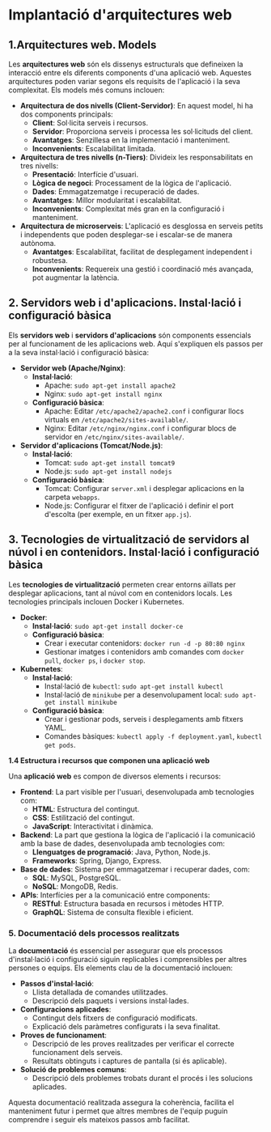 # Implantació d'arquitectures web

## **1.Arquitectures web. Models**

Les **arquitectures web** són els dissenys estructurals que defineixen la interacció entre els diferents components d'una aplicació web. Aquestes arquitectures poden variar segons els requisits de l'aplicació i la seva complexitat. Els models més comuns inclouen:

* **Arquitectura de dos nivells (Client-Servidor)**: En aquest model, hi ha dos components principals:
  * **Client**: Sol·licita serveis i recursos.
  * **Servidor**: Proporciona serveis i processa les sol·licituds del client.
  * **Avantatges**: Senzillesa en la implementació i manteniment.
  * **Inconvenients**: Escalabilitat limitada.
* **Arquitectura de tres nivells (n-Tiers)**: Divideix les responsabilitats en tres nivells:
  * **Presentació**: Interfície d'usuari.
  * **Lògica de negoci**: Processament de la lògica de l'aplicació.
  * **Dades**: Emmagatzematge i recuperació de dades.
  * **Avantatges**: Millor modularitat i escalabilitat.
  * **Inconvenients**: Complexitat més gran en la configuració i manteniment.
* **Arquitectura de microserveis**: L'aplicació es desglossa en serveis petits i independents que poden desplegar-se i escalar-se de manera autònoma.
  * **Avantatges**: Escalabilitat, facilitat de desplegament independent i robustesa.
  * **Inconvenients**: Requereix una gestió i coordinació més avançada, pot augmentar la latència.

## **2. Servidors web i d'aplicacions. Instal·lació i configuració bàsica**

Els **servidors web** i **servidors d'aplicacions** són components essencials per al funcionament de les aplicacions web. Aquí s'expliquen els passos per a la seva instal·lació i configuració bàsica:

* **Servidor web (Apache/Nginx)**:
  * **Instal·lació**:
    * Apache: `sudo apt-get install apache2`
    * Nginx: `sudo apt-get install nginx`
  * **Configuració bàsica**:
    * Apache: Editar `/etc/apache2/apache2.conf` i configurar llocs virtuals en `/etc/apache2/sites-available/`.
    * Nginx: Editar `/etc/nginx/nginx.conf` i configurar blocs de servidor en `/etc/nginx/sites-available/`.
* **Servidor d'aplicacions (Tomcat/Node.js)**:
  * **Instal·lació**:
    * Tomcat: `sudo apt-get install tomcat9`
    * Node.js: `sudo apt-get install nodejs`
  * **Configuració bàsica**:
    * Tomcat: Configurar `server.xml` i desplegar aplicacions en la carpeta `webapps`.
    * Node.js: Configurar el fitxer de l'aplicació i definir el port d'escolta (per exemple, en un fitxer `app.js`).

## **3. Tecnologies de virtualització de servidors al núvol i en contenidors. Instal·lació i configuració bàsica**

Les **tecnologies de virtualització** permeten crear entorns aïllats per desplegar aplicacions, tant al núvol com en contenidors locals. Les tecnologies principals inclouen Docker i Kubernetes.

* **Docker**:
  * **Instal·lació**: `sudo apt-get install docker-ce`
  * **Configuració bàsica**:
    * Crear i executar contenidors: `docker run -d -p 80:80 nginx`
    * Gestionar imatges i contenidors amb comandes com `docker pull`, `docker ps`, i `docker stop`.
* **Kubernetes**:
  * **Instal·lació**:
    * Instal·lació de `kubectl`: `sudo apt-get install kubectl`
    * Instal·lació de `minikube` per a desenvolupament local: `sudo apt-get install minikube`
  * **Configuració bàsica**:
    * Crear i gestionar pods, serveis i desplegaments amb fitxers YAML.
    * Comandes bàsiques: `kubectl apply -f deployment.yaml`, `kubectl get pods`.

**1.4 Estructura i recursos que componen una aplicació web**

Una **aplicació web** es compon de diversos elements i recursos:

* **Frontend**: La part visible per l'usuari, desenvolupada amb tecnologies com:
  * **HTML**: Estructura del contingut.
  * **CSS**: Estilització del contingut.
  * **JavaScript**: Interactivitat i dinàmica.
* **Backend**: La part que gestiona la lògica de l'aplicació i la comunicació amb la base de dades, desenvolupada amb tecnologies com:
  * **Llenguatges de programació**: Java, Python, Node.js.
  * **Frameworks**: Spring, Django, Express.
* **Base de dades**: Sistema per emmagatzemar i recuperar dades, com:
  * **SQL**: MySQL, PostgreSQL.
  * **NoSQL**: MongoDB, Redis.
* **APIs**: Interfícies per a la comunicació entre components:
  * **RESTful**: Estructura basada en recursos i mètodes HTTP.
  * **GraphQL**: Sistema de consulta flexible i eficient.

### **5. Documentació dels processos realitzats**

La **documentació** és essencial per assegurar que els processos d'instal·lació i configuració siguin replicables i comprensibles per altres persones o equips. Els elements clau de la documentació inclouen:

* **Passos d'instal·lació**:
  * Llista detallada de comandes utilitzades.
  * Descripció dels paquets i versions instal·lades.
* **Configuracions aplicades**:
  * Contingut dels fitxers de configuració modificats.
  * Explicació dels paràmetres configurats i la seva finalitat.
* **Proves de funcionament**:
  * Descripció de les proves realitzades per verificar el correcte funcionament dels serveis.
  * Resultats obtinguts i captures de pantalla (si és aplicable).
* **Solució de problemes comuns**:
  * Descripció dels problemes trobats durant el procés i les solucions aplicades.

Aquesta documentació  realitzada assegura la coherència, facilita el manteniment futur i permet que altres membres de l'equip puguin comprendre i seguir els mateixos passos amb facilitat.
